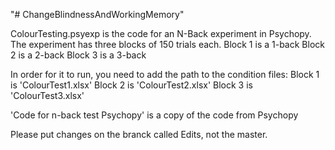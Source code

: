 "# ChangeBlindnessAndWorkingMemory" 

ColourTesting.psyexp is the code for an N-Back experiment in Psychopy. 
The experiment has three blocks of 150 trials each.
Block 1 is a 1-back 
Block 2 is a 2-back
Block 3 is a 3-back

In order for it to run, you need to add the path to the condition files:
Block 1 is 'ColourTest1.xlsx'
Block 2 is 'ColourTest2.xlsx'
Block 3 is 'ColourTest3.xlsx'

'Code for n-back test Psychopy' is a copy of the code from Psychopy

Please put changes on the branck called Edits, not the master.

